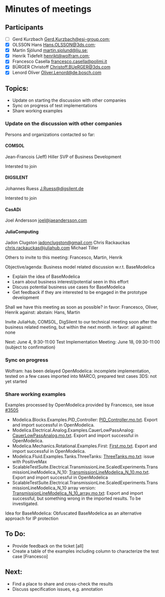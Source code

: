 # Minutes of meetings

## Participants
- [ ] Gerd Kurzbach <Gerd.Kurzbach@esi-group.com>; 
- [x] OLSSON Hans <Hans.OLSSON@3ds.com>; 
- [x] Martin Sjölund <martin.sjolund@liu.se>; 
- [x] Henrik Tidefelt <henrikt@wolfram.com>; 
- [x] Francesco Casella <francesco.casella@polimi.it>
- [x] BÜRGER Christoff <Christoff.BUeRGER@3ds.com>
- [x] Lenord Oliver <Oliver.Lenord@de.bosch.com>

## Topics:
* Update on starting the discussion with other companies
* Sync on progress of test implementations
* Share working examples

### Update on the discussion with other companies

Persons and organizations contacted so far:

#### COMSOL

Jean-Francois (Jeff) Hiller
SVP of Business Development

Intersted to join

#### DIGSILENT
Johannes Ruess <J.Ruess@digsilent.de>

Intersted to join

#### CasADi
Joel Andersson <joel@jaeandersson.com> 

#### JuliaComputing
Jadon Clugston <jadonclugston@gmail.com>
Chris Rackauckas <chris.rackauckas@juliahub.com>
Michael Tiller

Others to invite to this meeting:
Francesco, Martin, Henrik

Objective/agenda: Business model related discussion w.r.t. BaseModelica
* Explain the idea of BaseModelica
* Learn about business interest/potential seen in this effort
* Discuss potential business use cases for BaseModelica
* Get feedback if they are interested to be engaged in the prototype development

Shall we have this meeting as soon as possible?
in favor: Francesco, Oliver, Henrik
against: 
abstain: Hans, Martin

Invite JuliaHub, COMSOL, DigSilent to our technical meeting soon after the business related meeting, but within the next month.
in favor: all
against: none

Next: June 4, 9:30-11:00
Test Implementation Meeting: June 18, 09:30-11:00 (subject to confirmation)

### Sync on progress
Wolfram: has been delayed
OpenModelica: incomplete implementation, tested on a few cases imported into MARCO, prepared test cases
3DS: not yet started

### Share working examples

Examples processed by OpenModelica provided by Francesco, see issue [#3505](https://github.com/modelica/ModelicaSpecification/issues/3505)

- Modelica.Blocks.Examples.PID_Controller: [PID_Controller.mo.txt](https://github.com/modelica/ModelicaSpecification/files/15299978/PID_Controller.mo.txt). Export and import successful in OpenModelica.
- Modelica.Electrical.Analog.Examples.CauerLowPassAnalog: [CauerLowPassAnalog.mo.txt](https://github.com/modelica/ModelicaSpecification/files/15299983/CauerLowPassAnalog.mo.txt). Export and import successful in OpenModelica.
- Modelica.Mechanics.Rotational.Examples.First: [First.mo.txt](https://github.com/modelica/ModelicaSpecification/files/15300046/First.mo.txt). Export and import successful in OpenModelica.
- Modelica.Fluid.Examples.Tanks.ThreeTanks: [ThreeTanks.mo.txt](https://github.com/modelica/ModelicaSpecification/files/15300211/ThreeTanks.mo.txt): issue with PositiveMax
- ScalableTestSuite.Electrical.TransmissionLine.ScaledExperiments.TransmissionLineModelica_N_10: [TransmissionLineModelica_N_10.mo.txt](https://github.com/modelica/ModelicaSpecification/files/15300280/TransmissionLineModelica_N_10.mo.txt). Export and import successful in OpenModelica
- ScalableTestSuite.Electrical.TransmissionLine.ScaledExperiments.TransmissionLineModelica_N_10 array version: 
[TransmissionLineModelica_N_10_array.mo.txt](https://github.com/modelica/ModelicaSpecification/files/15300291/TransmissionLineModelica_N_10_array.mo.txt): Export and import successful, but something wrong in the imported results. To be investigated.

Idea for BaseModelica: 
Obfuscated BaseModelica as an alternative approach for IP protection

## To Do:
* Provide feedback on the ticket [all]
* Create a table of the examples including column to characterize the test case [Francesco]

## Next:
* Find a place to share and cross-check the results
* Discuss specification issues, e.g. annotation
